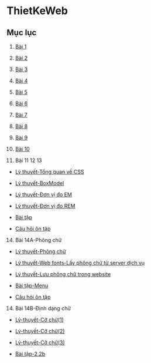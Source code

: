 # ThietKeWeb

## Mục lục

1. [Bài 1](Bai1_TKWeb/Index.md)

2. [Bài 2](Bai2_TKWeb/index.md)

3. [Bài 3](Bai3_TKWeb/index.md)

4. [Bài 4](Bai4_TKWeb/index.md)

5. [Bài 5](Bai5_TKWeb/index.md)

6. [Bài 6](Bai6_TKWeb/index.md)

7. [Bài 7](Bai7_TKWeb/index.md)

8. [Bài 8](Bai8_TKWeb/index.md)

9. [Bài 9](Bai9_TKWeb/index.md)

10. [Bài 10](Bai10_TKWeb/index.md)

11. Bài 11 12 13  

- [Lý thuyết-Tổng quan về CSS](Bai11_TKWeb/Bai11_LT1/index.html)

- [Lý thuyết-BoxModel](Bai11_BoxModel/index.html)

- [Lý thuyết-Đơn vị đo EM](Bai11_DonViDo-Em/index.html)

- [Lý thuyết-Đơn vị đo REM](Bai11_DonViDo-Rem/index.html)

 

- [Bài tập](Bai11_BaiTap1B/cooking.html)
 

- [Câu hỏi ôn tập](CauHoiOntap/index.md)

14. Bài 14A-Phông chữ
 

- [Lý thuyết-Phông chữ](Bai14_TKWeb/Lythuyet/phongchu.html)

- [Lý thuyết-Web fonts-Lấy phông chữ từ server dịch vụ](Bai14_TKWeb/Lythuyet/lt2.html)

- [Lý thuyết-Lưu phông chữ trong website](Bai14_TKWeb/Lythuyet/lt3.html)



- [Bài tập-Menu](Bai14_TKWeb/Lythuyet/BaiTap/menu.html)

- [Câu hỏi ôn tập](Bai14_TKWeb/index.md)<br>

14. Bài 14B-Định dạng chữ
 

- [Lý-thuyết-Cỡ chữ(1)](Bai14B_TKWeb/LyThuyet/lt1.html)

- [Lý-thuyết-Cỡ chữ(2)](Bai14B_TKWeb/LyThuyet/lt2.html)

- [Lý-thuyết-Cỡ chữ(3)](Bai14B_TKWeb/LyThuyet/lt3.html)

- [Bài tập-2.2b](Bai14B_TKWeb/BaiTap/menu.html)